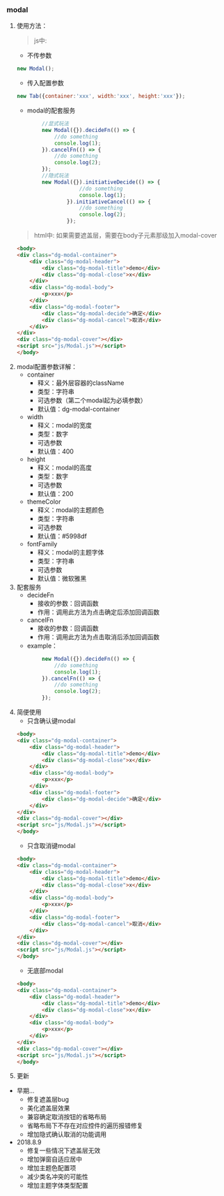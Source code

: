 ### modal
1. 使用方法：
    >js中:
    - 不传参数  
    ```javascript
    new Modal();
    ```
    - 传入配置参数
    ```javascript
    new Tab({container:'xxx', width:'xxx', height:'xxx'});
    ```
    - modal的配套服务
    ```javascript
            //显式玩法
            new Modal({}).decideFn(() => {
                //do something
                console.log(1);
            }).cancelFn(() => {
                //do something
                console.log(2);
            });
            //隐式玩法
            new Modal({}).initiativeDecide(() => {
                        //do something
                        console.log(1);
                    }).initiativeCancel(() => {
                        //do something
                        console.log(2);
                    });
    ```
    >html中: 如果需要遮盖层，需要在body子元素那级加入modal-cover
    ```html
    <body>
    <div class="dg-modal-container">
        <div class="dg-modal-header">
            <div class="dg-modal-title">demo</div>
            <div class="dg-modal-close">x</div>
        </div>
        <div class="dg-modal-body">
            <p>xxx</p>
        </div>
        <div class="dg-modal-footer">
            <div class="dg-modal-decide">确定</div>
            <div class="dg-modal-cancel">取消</div>
        </div>
    </div>
    <div class="dg-modal-cover"></div>
    <script src="js/Modal.js"></script>
    </body>
    ```
2. modal配置参数详解：
    - container
        - 释义：最外层容器的className
        - 类型：字符串
        - 可选参数（第二个modal起为必填参数）
        - 默认值：dg-modal-container
    - width
        - 释义：modal的宽度
        - 类型：数字
        - 可选参数
        - 默认值：400
    - height
        - 释义：modal的高度
        - 类型：数字
        - 可选参数
        - 默认值：200
    - themeColor
        - 释义：modal的主题颜色
        - 类型：字符串
        - 可选参数
        - 默认值：#5998df
    - fontFamily
        - 释义：modal的主题字体
        - 类型：字符串
        - 可选参数
        - 默认值：微软雅黑
3. 配套服务
    - decideFn
        - 接收的参数：回调函数
        - 作用：调用此方法为点击确定后添加回调函数
    - cancelFn
        - 接收的参数：回调函数
        - 作用：调用此方法为点击取消后添加回调函数
    - example：
    ```javascript
            new Modal({}).decideFn(() => {
                //do something
                console.log(1);
            }).cancelFn(() => {
                //do something
                console.log(2);
            });
    ```
4. 简便使用
    - 只含确认键modal
    ```html
    <body>
    <div class="dg-modal-container">
        <div class="dg-modal-header">
            <div class="dg-modal-title">demo</div>
            <div class="dg-modal-close">x</div>
        </div>
        <div class="dg-modal-body">
            <p>xxx</p>
        </div>
        <div class="dg-modal-footer">
            <div class="dg-modal-decide">确定</div>
        </div>
    </div>
    <div class="dg-modal-cover"></div>
    <script src="js/Modal.js"></script>
    </body>
    ```
    - 只含取消键modal
    ```html
    <body>
    <div class="dg-modal-container">
        <div class="dg-modal-header">
            <div class="dg-modal-title">demo</div>
            <div class="dg-modal-close">x</div>
        </div>
        <div class="dg-modal-body">
            <p>xxx</p>
        </div>
        <div class="dg-modal-footer">
            <div class="dg-modal-cancel">取消</div>
        </div>
    </div>
    <div class="dg-modal-cover"></div>
    <script src="js/Modal.js"></script>
    </body>
    ```
    - 无底部modal
    ```html
    <body>
    <div class="dg-modal-container">
        <div class="dg-modal-header">
            <div class="dg-modal-title">demo</div>
            <div class="dg-modal-close">x</div>
        </div>
        <div class="dg-modal-body">
            <p>xxx</p>
        </div>
    </div>
    <div class="dg-modal-cover"></div>
    <script src="js/Modal.js"></script>
    </body>
    ```
5. 更新
- 早期...
    - 修复遮盖层bug
    - 美化遮盖层效果
    - 兼容确定取消按钮的省略布局
    - 省略布局下不存在对应控件的遍历报错修复
    - 增加隐式确认取消的功能调用
- 2018.8.9
    - 修复一些情况下遮盖层无效
    - 增加弹窗自适应居中
    - 增加主题色配置项
    - 减少类名冲突的可能性
    - 增加主题字体类型配置

    